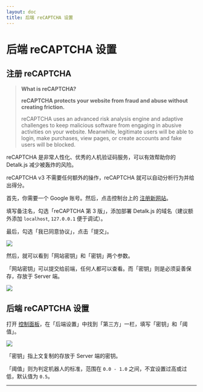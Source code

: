 ```yaml
---
layout: doc
title: 后端 reCAPTCHA 设置
---
```


# 后端 reCAPTCHA 设置

## 注册 reCAPTCHA

> **What is reCAPTCHA?**
> 
> **reCAPTCHA protects your website from fraud and abuse without creating friction.**
> 
> reCAPTCHA uses an advanced risk analysis engine and adaptive challenges to keep malicious software from engaging in abusive activities on your website. Meanwhile, legitimate users will be able to login, make purchases, view pages, or create accounts and fake users will be blocked.

reCAPTCHA 是非常人性化、优秀的人机验证码服务，可以有效帮助你的 Detalk.js 减少被轰炸的风险。

reCAPTCHA v3 不需要任何额外的操作，reCAPTCHA 就可以自动分析行为并给出得分。

首先，你需要一个 Google 账号。然后，点击控制台上的 [注册新网站](https://www.google.com/recaptcha/admin/create)。

填写备注名，勾选「reCAPTCHA 第 3 版」，添加部署 Detalk.js 的域名（建议额外添加 `localhost`, `127.0.0.1` 便于调试）。

最后，勾选「我已同意协议」，点击「提交」。

![](https://p.awa.fyi/s/2023/1673072313234.png)

然后，就可以看到「网站密钥」和「密钥」两个参数。

「网站密钥」可以提交给前端，任何人都可以查看。而「密钥」则是必须妥善保存，存放于 Server 端。

![](https://p.awa.fyi/s/2023/1673072557333.png)

## 后端 reCAPTCHA 设置

打开 [控制面板](/server/dashboard.html)，在「后端设置」中找到「第三方」一栏，填写「密钥」和「阈值」。

![](https://p.awa.fyi/s/2023/1673072688363.png)

「密钥」指上文复制的存放于 Server 端的密钥。

「阈值」则为判定机器人的标准，范围在 `0.0 - 1.0` 之间，不宜设置过高或过低，默认值为 `0.5`。

---

<Comment />
